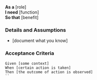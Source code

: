  **As a** [role]  
 **I need** [function]  
 **So that** [benefit]  
   
 ### Details and Assumptions
 * [document what you know]
 ### Acceptance Criteria  
   
 ```gherkin
 Given [some context]
 When [certain action is taken]
 Then [the outcome of action is observed]
 ``
